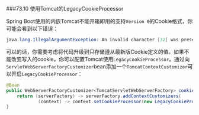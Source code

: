 ###73.10 使用Tomcat的LegacyCookieProcessor

Spring Boot使用的内嵌Tomcat不能开箱即用的支持`Version 0`的Cookie格式，你可能会看到以下错误：
```java
java.lang.IllegalArgumentException: An invalid character [32] was present in the Cookie value
```
可以的话，你需要考虑将代码升级到只存储遵从最新版Cookie定义的值。如果不能改变写入的cookie，你可以配置Tomcat使用`LegacyCookieProcessor`。通过向`ServletWebServerFactoryCustomizer`bean添加一个`TomcatContextCustomizer`可以开启`LegacyCookieProcessor`：
```java
@Bean
public WebServerFactoryCustomizer<TomcatServletWebServerFactory> cookieProcessorCustomizer() {
    return (serverFactory) -> serverFactory.addContextCustomizers(
            (context) -> context.setCookieProcessor(new LegacyCookieProcessor()));
}
```
